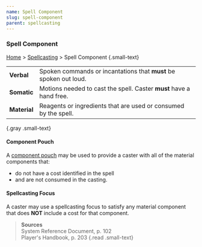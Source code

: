 ```yaml
---
name: Spell Component
slug: spell-component
parent: spellcasting
---
```

### Spell Component
[Home](dm-operations-center) > [Spellcasting](spellcasting) > Spell Component {.small-text}

|||
| :----------- | :------------------------------------------------------------------ |
| **Verbal**   | Spoken commands or incantations that **must** be spoken out loud.   |
| **Somatic**  | Motions needed to cast the spell. Caster **must** have a hand free. |
| **Material** | Reagents or ingredients that are used or consumed by the spell.     |
{.gray .small-text}

#### Component Pouch
A [component pouch](/item/component-pouch) may be used to provide a caster with all of the material components that:
- do not have a cost identified in the spell
- and are not consumed in the casting.

#### Spellcasting Focus
A caster may use a spellcasting focus to satisfy any material component that does **NOT** include a cost for that component.

> **Sources** <br/>
> System Reference Document, p. 102<br/>
> Player's Handbook, p. 203
{.read .small-text}
